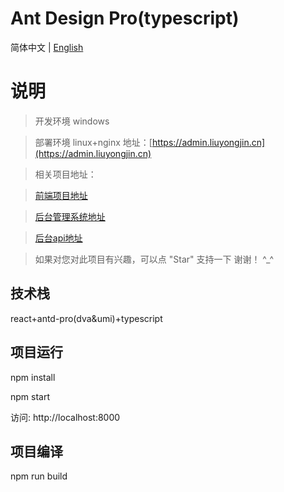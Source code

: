 # Ant Design Pro(typescript)

简体中文 | [English](./README-en-US.md)

# 说明

>  开发环境 windows

>  部署环境 linux+nginx 地址：[https://admin.liuyongjin.cn](https://admin.liuyongjin.cn)

>  相关项目地址：

>  [前端项目地址](https://github.com/liuyongjin/ng-blog)

>  [后台管理系统地址](https://github.com/liuyongjin/blog-admin-pro)

>  [后台api地址](https://github.com/liuyongjin/blog_api)

>  如果对您对此项目有兴趣，可以点 "Star" 支持一下 谢谢！ ^_^

## 技术栈

react+antd-pro(dva&umi)+typescript

## 项目运行

npm install

npm start

访问: http://localhost:8000

## 项目编译

npm run build